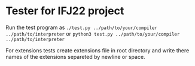 # Tester for IFJ22 project

Run the test program as `./test.py ../path/to/your/compiler ../path/to/interpreter` or `python3 test.py ../path/to/your/compiler ../path/to/interpreter`

For extensions tests create extensions file in root directory and write there names of the extensions separeted by newline or space.
